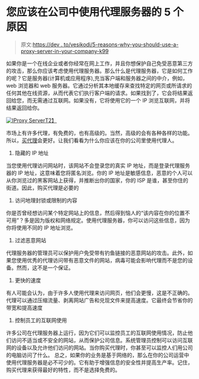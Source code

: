 # 您应该在公司中使用代理服务器的 5 个原因

> 原文:[https://dev . to/vesikodi/5-reasons-why-you-should-use-a-proxy-server-in-your-company-k99](https://dev.to/vesikodi/5-reasons-why-you-should-use-a-proxy-server-in-your-company-k99)

如果你是一个在线企业或者你经常在网上工作，并且你想保护自己免受恶意第三方的攻击，那么你应该考虑使用代理服务器。那么什么是代理服务器，它是如何工作的呢？它是服务器(计算机或应用程序),充当客户端和服务器之间的中介，例如，web 浏览器和 web 服务器。它通过分析其本地缓存来查找特定的网页或所请求的任何其他在线资源，从而代表它们执行客户端的请求。如果找到了，它会将结果返回给您，而无需通过互联网。如果没有，它将使用它的一个 IP 浏览互联网，并将结果返回给你。

[![IProxy Server](../Images/d27845306bf6d2387bf39291fa9a3958.png)T2】](https://res.cloudinary.com/practicaldev/image/fetch/s--UkqOny50--/c_limit%2Cf_auto%2Cfl_progressive%2Cq_auto%2Cw_880/https://businessfirstfamily.com/wp-content/uploads/2018/10/cheap-proxy-provider.jpg)

市场上有许多代理，有免费的，也有高级的。当然，高级的会有各种各样的功能。所以，[买代理](https://www.geosurf.com/pricing/)会更好。让我们看看为什么你应该在你的公司里使用代理人。

1.  隐藏的 IP 地址

当您使用代理访问网站时，该网站不会登录您的真实 IP 地址，而是登录代理服务器的 IP 地址，这意味着您将匿名浏览。你的 IP 地址是敏感信息，恶意的个人可以从你浏览过的黑客网站上获得，并推断出你的国家，你的 ISP 是谁，甚至你住的街道。因此，购买代理是必要的

1.  访问地理封锁或限制的内容

你是否曾经想访问某个特定网站上的信息，然后得到恼人的“该内容在你的位置不可用”？多是因为版权和网络规定。使用代理服务器，你可以访问这些信息，因为你将使用不同的 IP 地址浏览。

1.  过滤恶意网站

代理服务器的管理员可以保护用户免受带有钓鱼链接的恶意网站的攻击。此外，如果您使用优秀的代理访问带有恶意文件的网站，病毒可能会影响代理而不是您的设备。然而，这不是一个保证。

1.  更快的速度

有人可能会认为，由于许多人使用代理来访问网页，他们会更慢，这是不正确的。代理可以通过压缩流量、剥离网站广告和兑现文件来提高速度。它最终会节省你的带宽和提高速度

1.  控制员工的互联网使用

许多公司在代理服务器上运行，因为它们可以监控员工的互联网使用情况，防止他们访问不适当或不安全的网站，从而保护公司信息。系统管理员控制可以访问互联网的设备以及允许他们访问的网站。当你购买代理时，你甚至可以监控人们用公司的电脑访问了什么。
总之，如果你的业务是基于网络的，那么在你的公司运营中使用代理服务器是必不可少的。它有助于增强信息的安全性并提高生产率。记住，购买代理来获得最好的特性，而不是选择免费的。